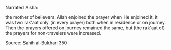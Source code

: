 Narrated Aisha:

the mother of believers: Allah enjoined the prayer when He enjoined it, it was two rak'aat only (in every prayer) both when in residence or on journey. Then the prayers offered on journey remained the same, but (the rak'aat of) the prayers for non-travelers were increased.

Source: Sahih al-Bukhari 350
